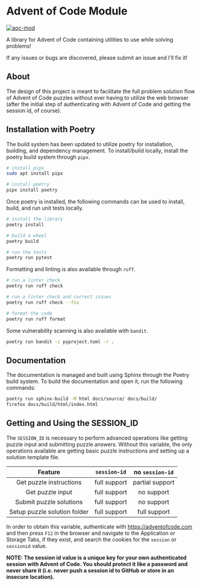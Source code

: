 # Advent of Code Module

[![aoc-mod](https://github.com/cosmos1255/aoc_mod/actions/workflows/build_wheel.yml/badge.svg)](https://github.com/cosmos1255/aoc_mod/actions/workflows/build_wheel.yml)

A library for Advent of Code containing utilities to use while solving problems!

If any issues or bugs are discovered, please submit an issue and I'll fix it!

## About

The design of this project is meant to facilitate the full problem solution flow of Advent of Code puzzles without ever having to utilize the web browser (after the initial step of authenticating with Advent of Code and getting the session id, of course).

## Installation with Poetry

The build system has been updated to utilize poetry for installation, building, and dependency management. To install/build locally, install the poetry build system through `pipx`.

```sh
# install pipx
sudo apt install pipx

# install poetry
pipx install poetry
```

Once poetry is installed, the following commands can be used to install, build, and run unit tests locally.

```sh
# install the library
poetry install

# build a wheel
poetry build

# run the tests
poetry run pytest
```

Formatting and linting is also available through `ruff`.

```sh
# run a linter check
poetry run ruff check

# run a linter check and correct issues
poetry run ruff check --fix

# format the code
poetry run ruff format
```

Some vulnerability scanning is also available with `bandit`.

```sh
poetry run bandit -c pyproject.toml -r .
```

## Documentation

The documentation is managed and built using Sphinx through the Poetry build system. To build the documentation and open it, run the following commands:

```bash
poetry run sphinx-build -M html docs/source/ docs/build/
firefox docs/build/html/index.html
```

## Getting and Using the SESSION_ID

The `SESSION_ID` is necessary to perform advanced operations like getting puzzle input and
submitting puzzle answers. Without this variable, the only operations available are getting basic
puzzle instructions and setting up a solution template file.

| Feature | `session-id` | no `session-id` |
|:--:|:--:|:--:|
| Get puzzle instructions | full support | partial support |
| Get puzzle input | full support | no support |
| Submit puzzle solutions | full support | no support |
| Setup puzzle solution folder | full support | full support |

In order to obtain this variable, authenticate with <https://adventofcode.com> and then press `F12` in the browser and navigate to the Application or Storage Tabs, if they exist, and search the cookies for the `session` or `sessionid` value.

**NOTE: The session id value is a unique key for your own authenticated session with Advent of Code. You should protect it like a password and never share it (i.e. never push a session id to GitHub or store in an insecure location).**
